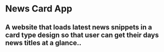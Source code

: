 # News Card App 
A website that loads latest news snippets in a card type design so that user can get their days news titles at a glance..
-

